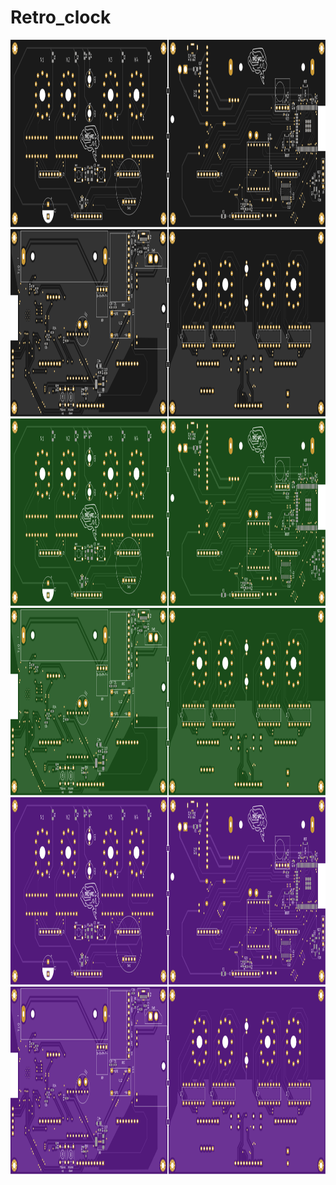 # Retro_clock

<img src="SVG/top_b.svg" width="100%" height="300">

<img src="SVG/bottom_b.svg" width="100%" height="300">

<img src="SVG/top_g.svg" width="100%" height="300">

<img src="SVG/bottom_g.svg" width="100%" height="300">

<img src="SVG/top.svg" width="100%" height="300">

<img src="SVG/bottom.svg" width="100%" height="300">


